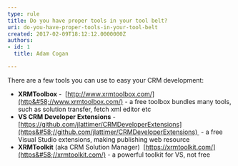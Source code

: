 ```yaml
---
type: rule
title: Do you have proper tools in your tool belt?
uri: do-you-have-proper-tools-in-your-tool-belt
created: 2017-02-09T18:12:12.0000000Z
authors:
- id: 1
  title: Adam Cogan

---
```


 There are a few tools you can use to easy your CRM development:​
 
- **XRMToolbox** -  [http://www.xrmtoolbox.com/](http&#58;//www.xrmtoolbox.com/) - a free toolbox bundles many tools, such as solution transfer, fetch xml editor etc
- **VS CRM Developer Extensions** - [https://github.com/jlattimer/CRMDeveloperExtensions](https&#58;//github.com/jlattimer/CRMDeveloperExtensions)  - a free Visual Studio extensions, making publishing web resource
- **XRMToolkit** (aka CRM Solution Manager)  [https://xrmtoolkit.com/](https&#58;//xrmtoolkit.com/) - a powerful toolkit for VS, not free​


